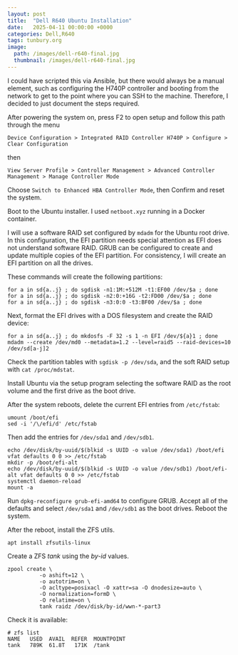 ```yaml
---
layout: post
title:  "Dell R640 Ubuntu Installation"
date:   2025-04-11 00:00:00 +0000
categories: Dell,R640
tags: tunbury.org
image:
  path: /images/dell-r640-final.jpg
  thumbnail: /images/dell-r640-final.jpg
---
```


I could have scripted this via Ansible, but there would always be a manual element, such as configuring the H740P controller and booting from the network to get to the point where you can SSH to the machine. Therefore, I decided to just document the steps required.

After powering the system on, press F2 to open setup and follow this path through the menu

```
Device Configuration > Integrated RAID Controller H740P > Configure > Clear Configuration
```

then

```
View Server Profile > Controller Management > Advanced Controller Management > Manage Controller Mode
```

Choose `Switch to Enhanced HBA Controller Mode`, then Confirm and reset the system.

Boot to the Ubuntu installer. I used `netboot.xyz` running in a Docker container.

I will use a software RAID set configured by `mdadm` for the Ubuntu root drive. In this configuration, the EFI partition needs special attention as EFI does not understand software RAID. GRUB can be configured to create and update multiple copies of the EFI partition. For consistency, I will create an EFI partition on all the drives.

These commands will create the following partitions:

```shell
for a in sd{a..j} ; do sgdisk -n1:1M:+512M -t1:EF00 /dev/$a ; done
for a in sd{a..j} ; do sgdisk -n2:0:+16G -t2:FD00 /dev/$a ; done
for a in sd{a..j} ; do sgdisk -n3:0:0 -t3:BF00 /dev/$a ; done
```

Next, format the EFI drives with a DOS filesystem and create the RAID device:

```shell
for a in sd{a..j} ; do mkdosfs -F 32 -s 1 -n EFI /dev/${a}1 ; done
mdadm --create /dev/md0 --metadata=1.2 --level=raid5 --raid-devices=10 /dev/sd[a-j]2
```

Check the partition tables with `sgdisk -p /dev/sda`, and the soft RAID setup with `cat /proc/mdstat`.

Install Ubuntu via the setup program selecting the software RAID as the root volume and the first drive as the boot drive.

After the system reboots, delete the current EFI entries from `/etc/fstab`:

```shell
umount /boot/efi
sed -i '/\/efi/d' /etc/fstab
```

Then add the entries for `/dev/sda1` and `/dev/sdb1`.

```shell
echo /dev/disk/by-uuid/$(blkid -s UUID -o value /dev/sda1) /boot/efi vfat defaults 0 0 >> /etc/fstab
mkdir -p /boot/efi-alt
echo /dev/disk/by-uuid/$(blkid -s UUID -o value /dev/sdb1) /boot/efi-alt vfat defaults 0 0 >> /etc/fstab
systemctl daemon-reload
mount -a
```

Run `dpkg-reconfigure grub-efi-amd64` to configure GRUB. Accept all of the defaults and select `/dev/sda1` and `/dev/sdb1` as the boot drives. Reboot the system.

After the reboot, install the ZFS utils.

```shell
apt install zfsutils-linux
```

Create a ZFS _tank_ using the _by-id_ values.

```shell
zpool create \
          -o ashift=12 \
          -o autotrim=on \
          -O acltype=posixacl -O xattr=sa -O dnodesize=auto \
          -O normalization=formD \
          -O relatime=on \
          tank raidz /dev/disk/by-id/wwn-*-part3
```

Check it is available:

```shell
# zfs list
NAME   USED  AVAIL  REFER  MOUNTPOINT
tank   789K  61.8T   171K  /tank
```
